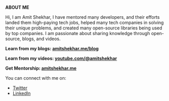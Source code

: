 **ABOUT ME**

Hi, I am Amit Shekhar, I have mentored many developers, and their efforts landed them high-paying tech jobs, helped many tech companies in solving their unique problems, and created many open-source libraries being used by top companies. I am passionate about sharing knowledge through open-source, blogs, and videos.

**Learn from my blogs: [amitshekhar.me/blog](https://amitshekhar.me/blog)** 

**Learn from my videos: [youtube.com/@amitshekhar](https://www.youtube.com/@amitshekhar)** 

**Get Mentorship: [amitshekhar.me](https://amitshekhar.me)** 

You can connect with me on:

- [Twitter](https://twitter.com/amitiitbhu)
- [LinkedIn](https://www.linkedin.com/in/amit-shekhar-iitbhu)
